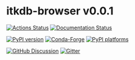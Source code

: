 # itkdb-browser v0.0.1

[![Actions Status][actions-badge]][actions-link]
[![Documentation Status][rtd-badge]][rtd-link]

[![PyPI version][pypi-version]][pypi-link]
[![Conda-Forge][conda-badge]][conda-link]
[![PyPI platforms][pypi-platforms]][pypi-link]

[![GitHub Discussion][github-discussions-badge]][github-discussions-link]
[![Gitter][gitter-badge]][gitter-link]

<!-- prettier-ignore-start -->
[actions-badge]:            https://github.com/kratsg/itkdb-browser/workflows/CI/badge.svg
[actions-link]:             https://github.com/kratsg/itkdb-browser/actions
[conda-badge]:              https://img.shields.io/conda/vn/conda-forge/itkdb-browser
[conda-link]:               https://github.com/conda-forge/itkdb-browser-feedstock
[github-discussions-badge]: https://img.shields.io/static/v1?label=Discussions&message=Ask&color=blue&logo=github
[github-discussions-link]:  https://github.com/kratsg/itkdb-browser/discussions
[gitter-badge]:             https://badges.gitter.im/https://github.com/kratsg/itkdb-browser/community.svg
[gitter-link]:              https://gitter.im/https://github.com/kratsg/itkdb-browser/community?utm_source=badge&utm_medium=badge&utm_campaign=pr-badge
[pypi-link]:                https://pypi.org/project/itkdb-browser/
[pypi-platforms]:           https://img.shields.io/pypi/pyversions/itkdb-browser
[pypi-version]:             https://img.shields.io/pypi/v/itkdb-browser
[rtd-badge]:                https://readthedocs.org/projects/itkdb-browser/badge/?version=latest
[rtd-link]:                 https://itkdb-browser.readthedocs.io/en/latest/?badge=latest

<!-- prettier-ignore-end -->
